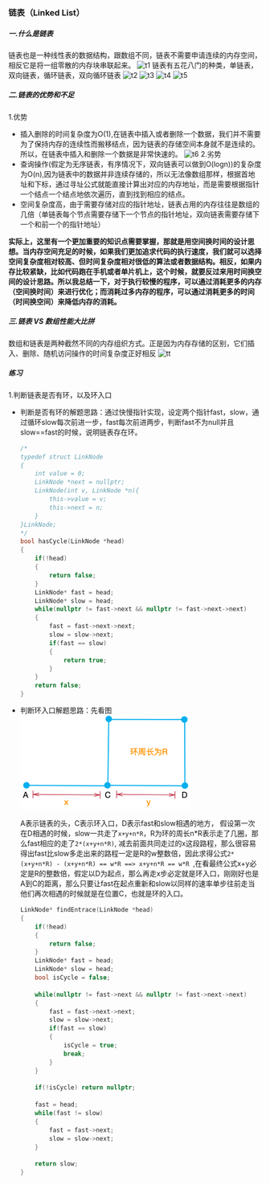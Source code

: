 ### 链表（Linked List）
##### 一.什么是链表
链表也是一种线性表的数据结构，跟数组不同，链表不需要申请连续的内存空间，相反它是将一组零散的内存块串联起来。
![t1](https://static001.geekbang.org/resource/image/d5/cd/d5d5bee4be28326ba3c28373808a62cd.jpg)
链表有五花八门的种类，单链表，双向链表，循环链表，双向循环链表
![t2](https://static001.geekbang.org/resource/image/b9/eb/b93e7ade9bb927baad1348d9a806ddeb.jpg)
![t3](https://static001.geekbang.org/resource/image/86/55/86cb7dc331ea958b0a108b911f38d155.jpg)
![t4](https://static001.geekbang.org/resource/image/cb/0b/cbc8ab20276e2f9312030c313a9ef70b.jpg)
![t5](https://static001.geekbang.org/resource/image/d1/91/d1665043b283ecdf79b157cfc9e5ed91.jpg)

##### 二.链表的优势和不足
1.优势
* 插入删除的时间复杂度为O(1),在链表中插入或者删除一个数据，我们并不需要为了保持内存的连续性而搬移结点，因为链表的存储空间本身就不是连续的。所以，在链表中插入和删除一个数据是非常快速的。
![t6](https://static001.geekbang.org/resource/image/45/17/452e943788bdeea462d364389bd08a17.jpg)
2.劣势
* 查询操作(假定为无序链表，有序情况下，双向链表可以做到O(logn))的复杂度为O(n),因为链表中的数据并非连续存储的，所以无法像数组那样，根据首地址和下标，通过寻址公式就能直接计算出对应的内存地址，而是需要根据指针一个结点一个结点地依次遍历，直到找到相应的结点。
* 空间复杂度高，由于需要存储对应的指针地址，链表占用的内存往往是数组的几倍（单链表每个节点需要存储下一个节点的指针地址，双向链表需要存储下一个和前一个的指针地址）

**实际上，这里有一个更加重要的知识点需要掌握，那就是用空间换时间的设计思想。当内存空间充足的时候，如果我们更加追求代码的执行速度，我们就可以选择空间复杂度相对较高、但时间复杂度相对很低的算法或者数据结构。相反，如果内存比较紧缺，比如代码跑在手机或者单片机上，这个时候，就要反过来用时间换空间的设计思路。所以我总结一下，对于执行较慢的程序，可以通过消耗更多的内存（空间换时间）来进行优化；而消耗过多内存的程序，可以通过消耗更多的时间（时间换空间）来降低内存的消耗。**

##### 三.链表 VS 数组性能大比拼
数组和链表是两种截然不同的内存组织方式。正是因为内存存储的区别，它们插入、删除、随机访问操作的时间复杂度正好相反
![tt](https://static001.geekbang.org/resource/image/4f/68/4f63e92598ec2551069a0eef69db7168.jpg)

##### 练习
1.判断链表是否有环，以及环入口
* 判断是否有环的解题思路：通过快慢指针实现，设定两个指针fast，slow，通过循环slow每次前进一步，fast每次前进两步，判断fast不为null并且slow==fast的时候，说明链表存在环。
  ```c++
  /*
  typedef struct LinkNode 
  {
      int value = 0;
      LinkNode *next = nullptr;
      LinkNode(int v, LinkNode *n){
          this->value = v;
          this->next = n;
      }
  }LinkNode;
  */
  bool hasCycle(LinkNode *head)
  {
      if(!head)
      {
          return false;
      }
      LinkNode* fast = head;
      LinkNode* slow = head;
      while(nullptr != fast->next && nullptr != fast->next->next)
      {
          fast = fast->next->next;
          slow = slow->next;
          if(fast == slow)
          {
              return true;
          }
      }
      return false;
  }
  ```
* 判断环入口解题思路：先看图
    ![r](https://github.com/zxzAndyMAC/NoteBook/blob/master/images/%E9%93%BE%E8%A1%A8%E5%9B%BE1.png?raw=true)

    A表示链表的头，C表示环入口，D表示fast和slow相遇的地方，
    假设第一次在D相遇的时候，slow一共走了`x+y+n*R`，R为环的周长n*R表示走了几圈，那么fast相应的走了`2*(x+y+n*R)`, 减去前面共同走过的x这段路程，那么很容易得出fast比slow多走出来的路程一定是R的w整数倍，因此求得公式`2*(x+y+n*R) - (x+y+n*R) == w*R ==> x+y+n*R == w*R `,在看最终公式x+y必定是R的整数倍，假定以D为起点，那么再走x步必定就是环入口，刚刚好也是A到C的距离，那么只要让fast在起点重新和slow以同样的速率单步往前走当他们再次相遇的时候就是在位置C，也就是环的入口。
    ```c++
    LinkNode* findEntrace(LinkNode *head)
    {
        if(!head)
        {
            return false;
        }
        LinkNode* fast = head;
        LinkNode* slow = head;
        bool isCycle = false;

        while(nullptr != fast->next && nullptr != fast->next->next)
        {
            fast = fast->next->next;
            slow = slow->next;
            if(fast == slow)
            {
                isCycle = true;
                break;
            }
        }

        if(!isCycle) return nullptr;

        fast = head;
        while(fast != slow) 
        {
            fast = fast->next;
            slow = slow->next;
        }

        return slow;
    }
    ```


